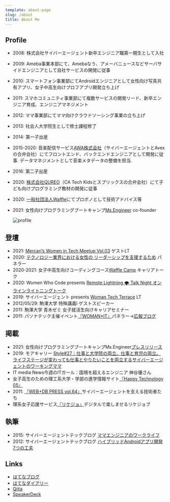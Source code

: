 ```yaml
---
template: about-page
slug: /about
title: About Me
---
```

## Profile

* 2008: 株式会社サイバーエージェント新卒エンジニア職第一期生として入社
* 2009: Ameba事業本部にて、Amebaなう、アメーバニュースなどサーバサイドエンジニアとして自社サービスの開発に従事
* 2010: スマートフォン事業部にてAndroidエンジニアとして女性向け写真共有アプリ、女子中高生向けプロフアプリ開発立ち上げ
* 2011: スマホコミュニティ事業部にて複数サービスの開発リード、新卒エンジニア育成、エンジニアマネジメント
* 2012: ママ事業部にてママ向けクラウドソーシング事業の立ち上げ
* 2013: 社会人大学院生として修士課程修了
* 2014: 第一子出産
* 2015-2020: 音楽配信サービス[AWA株式会社](https://awa.fm/)（サイバーエージェントとAvexの合弁会社）にてフロントエンド、バックエンドエンジニアとして開発に従事. データマネジメントとして音楽メタデータの整備を担当.
* 2016: 第二子出産
* 2020: [株式会社QUREO](https://qureo.jp/player)（CA Tech Kidsとスプリックスの合弁会社）にて子ども向けプログラミング教材の開発に従事
* 2020: [一般社団法人Waffle](https://waffle-waffle.org/)にてプロボノとして技術アドバイス等
* 2021: 女性向けプログラミングブートキャンプ[Ms.Engineer](https://ms-engineer.jp/) co-founder

  ![profile](/assets/dsc_7752.jpg)

## 登壇

* 2021: [Mercari’s Women in Tech Meetup Vol.03](https://connpass.com/event/201048/) ゲストLT
* 2020: [テクノロジー業界における女性の リーダーシップを支援するため](https://www.wahlandcase.com/jp/webinar/women-leaders-in-the-technology-industry)[](https://www.wahlandcase.com/jp/webinar/women-leaders-in-the-technology-industry) パネラー
* 2020-2021: 女子中高生向けコーディングコース[Waffle Camp](https://www.camp.waffle-waffle.org/) キャリアトーク
* 2020: Women Who Code presents [Remote Lightning 🌩 Talk Night オンラインライトニングトーク](https://www.meetup.com/Women-Who-Code-Tokyo/events/271072884/)
* 2019: サイバーエージェント presents [Woman Tech Terrace](https://wtt.cyberagent.group/) LT
* 2012/05/29: 駒澤大学 特殊講義Ⅰ ゲストスピーカー
* 2011: 駒澤大学 青木ゼミ 女子就活生向けキャリアセミナー
* 2011: パソナテック主催イベント[『WOMAN*IT』](http://www.pasonatech.co.jp/woman_it/event_report.jsp)パネラー→[広報ブログ](http://ameblo.jp/cair/entry-10907821776.html)

## 掲載

* 2021: 女性向けプログラミングブートキャンプMs.Engineer[プレスリリース](https://prtimes.jp/main/html/rd/p/000000004.000065982.html)
* 2019: モアキャリー [Style#27｜仕事と大学院の両立、仕事と育児の両立。ライフステージが変わっても仕事とやりたいことを両立するサイバーエージェントのワーキングママ](https://www.morecareee.jp/trend/style027/)
* IT media News[](http://news.itmedia.co.jp/20130416/003760)今週のITガール：国境を超えるエンジニア 神谷優さん
* 女子高生のための理工系大学・学部の進学情報サイト[『Happy Technology 05』](http://hapiteku.com/)
* 2011: [『WEB+DB PRESS vol.64』](http://gihyo.jp/dev/serial/01/cyberagent/0017)サイバーエージェントを支える技術者たち
* 理系女子応援サービス[](http://www.rikejo.jp/)[『リケジョ』](https://www.rikejo.jp/)デジタルで楽しませるリケジョブ

## 執筆

* 2015: サイバーエージェントテックブログ [ママエンジニアのワークライフ](https://ameblo.jp/principia-ca/entry-12071778409.html)
* 2012: サイバーエージェントテックブログ [ハイブリッドAndroidアプリ開発7つの工夫](https://ameblo.jp/principia-ca/entry-11177133323.html)

## Links

* [はてなブログ](https://fuzzy31u.hatenablog.com/)
* [はてなダイアリー](https://fuzzy31u.hatenadiary.org/)
* [Qiita](https://qiita.com/fuzzy31u)
* [SpeakerDeck](https://speakerdeck.com/fuzzy31u)
